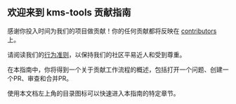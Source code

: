 ## 欢迎来到 kms-tools 贡献指南

感谢你投入时间为我们的项目做贡献！你的任何贡献都将反映在 [contributors](https://github.com/ikxin/kms-tools/graphs/contributors) 上。

请阅读我们的[行为准则](./CODE_OF_CONDUCT.md)，以保持我们的社区平易近人和受到尊重。

在本指南中，你将得到一个关于贡献工作流程的概述，包括打开一个问题、创建一个PR、审查和合并PR。

使用本文档左上角的目录图标可以快速进入本指南的特定章节。